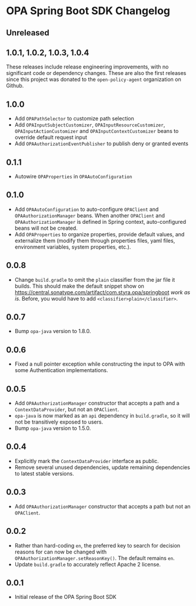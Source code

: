 # OPA Spring Boot SDK Changelog

## Unreleased

## 1.0.1, 1.0.2, 1.0.3, 1.0.4

These releases include release engineering improvements, with no significant code or dependency changes.
These are also the first releases since this project was donated to the `open-policy-agent` organization on Github.


## 1.0.0

* Add `OPAPathSelector` to customize path selection
* Add `OPAInputSubjectCustomizer`, `OPAInputResourceCustomizer`, `OPAInputActionCustomizer` and `OPAInputContextCustomizer` beans to override default request input
* Add `OPAAuthorizationEventPublisher` to publish deny or granted events


## 0.1.1

* Autowire `OPAProperties` in `OPAAutoConfiguration`


## 0.1.0

* Add `OPAAutoConfiguration` to auto-configure `OPAClient` and `OPAAuthorizationManager` beans. When another
`OPAClient` and `OPAAuthorizationManager` is defined in Spring context, auto-configured beans will not be created.
* Add `OPAProperties` to organize properties, provide default values, and externalize them (modify them through
properties files, yaml files, environment variables, system properties, etc.).


## 0.0.8

* Change `build.gradle` to omit the `plain` classifier from the jar file it builds. This should make the default
  snippet show on https://central.sonatype.com/artifact/com.styra.opa/springboot _work as is_. Before, you would
  have to add `<classifier>plain</classifier>`.


## 0.0.7

* Bump `opa-java` version to 1.8.0.


## 0.0.6

* Fixed a null pointer exception while constructing the input to OPA with some Authentication implementations.


## 0.0.5

* Add `OPAAuthorizationManager` constructor that accepts a path and a `ContextDataProvider`, but not an `OPAClient`.
* `opa-java` is now marked as an `api` dependency in `build.gradle`, so it will not be transitively exposed to users.
* Bump `opa-java` version to 1.5.0.


## 0.0.4

* Explicitly mark the `ContextDataProvider` interface as public.
* Remove several unused dependencies, update remaining dependencies to latest stable versions.


## 0.0.3

* Add `OPAAuthorizationManager` constructor that accepts a path but not an `OPAClient`.


## 0.0.2

* Rather than hard-coding `en`, the preferred key to search for decision reasons for can now be changed with `OPAAuthorizationManager.setReasonKey()`. The default remains `en`.
* Update `build.gradle` to accurately reflect Apache 2 license.


## 0.0.1

* Initial release of the OPA Spring Boot SDK
